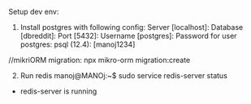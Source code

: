 Setup dev env:
1. Install postgres with following config:
  Server [localhost]:
  Database [dbreddit]:
  Port [5432]:
  Username [postgres]:
  Password for user postgres:
  psql (12.4): [manoj1234]


//mikriORM migration:
npx mikro-orm migration:create


2. Run redis
manoj@MANOj:~$ sudo service redis-server status
 * redis-server is running